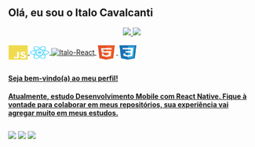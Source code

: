 ## Olá, eu sou o Italo Cavalcanti

<div align="center">
  <a href="https://github.com/italocavalcanti3">
  <img height="180em" src="https://github-readme-stats.vercel.app/api?username=italocavalcanti3&show_icons=true&theme=dracula&include_all_commits=true&count_private=true"/>
  <img height="180em" src="https://github-readme-stats.vercel.app/api/top-langs/?username=italocavalcanti3&layout=compact&langs_count=7&theme=dracula"/>
</div>
<div style="display: inline_block"><br>
  <img align="center" alt="Italo-Js" height="30" width="40" src="https://raw.githubusercontent.com/devicons/devicon/master/icons/javascript/javascript-plain.svg" />
  <img align="center" alt="Italo-React" height="30" width="40" src="https://raw.githubusercontent.com/devicons/devicon/master/icons/react/react-original.svg" />
  <img align="center" alt="Italo-React" height="30" width="40" src="https://icongr.am/devicon/java-original.svg?size=128&color=currentColor" />
  <img align="center" alt="Italo-HTML" height="30" width="40" src="https://raw.githubusercontent.com/devicons/devicon/master/icons/html5/html5-original.svg" />
  <img align="center" alt="Italo-CSS" height="30" width="40" src="https://raw.githubusercontent.com/devicons/devicon/master/icons/css3/css3-original.svg" />
</div>

##

#### Seja bem-vindo(a) ao meu perfil!
#### Atualmente, estudo **Desenvolvimento Mobile com React Native**. Fique à vontade para colaborar em meus repositórios, sua experiência vai agregar muito em meus estudos.
  
##

<div> 
  <a href="https://instagram.com/italocavalcanti3" target="_blank"><img src="https://img.shields.io/badge/-Instagram-%23E4405F?style=for-the-badge&logo=instagram&logoColor=white" target="_blank"></a>
  <a href = "mailto:italobc93@gmail.com"><img src="https://img.shields.io/badge/-Gmail-%23333?style=for-the-badge&logo=gmail&logoColor=white" target="_blank"></a>
  <a href="https://www.linkedin.com/in/italocavalcanti" target="_blank"><img src="https://img.shields.io/badge/-LinkedIn-%230077B5?style=for-the-badge&logo=linkedin&logoColor=white" target="_blank"></a> 
</div>

